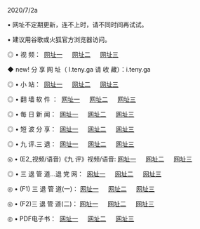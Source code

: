 <p>2020/7/2a
<p>• 网址不定期更新，连不上时，请不同时间再试试。
<p>• 建议用谷歌或火狐官方浏览器访问。
<p>◎ • 视 频： 
<a href="http://paw.hdfmradio.com/" target="_blank">网址一</a> 　 
<a href="http://pcw.hdfmradio.com/" target="_blank">网址二</a> 　 
<a href="http://ptw.hdfmradio.com/b.html" target="_blank">网址三</a>
<p>◆ new! 分 享 网 址（ l.teny.ga 请 收 藏）：i.teny.ga</p>

<p>◎ • 小 站：  
<a href="http://paw.hdfmradio.com/f.html" target="_blank">网址一</a> 　 
<a href="http://pcw.hdfmradio.com/h.html" target="_blank">网址二</a> 　 
<a href="http://ptw.hdfmradio.com/k/" target="_blank">网址三</a></p>
<p>◎ • 翻 墙 软 件 ：  
<a href="http://paw.hdfmradio.com/ff/" target="_blank">网址一</a> 　 
<a href="http://pcw.hdfmradio.com/s/read/a1_nd.html" target="_blank">网址二</a> 　 
<a href="http://ptw.hdfmradio.com/ff/index.html" target="_blank">网址三</a></p>
<p>◎ • 每 日 新 闻：  
<a href="http://paw.hdfmradio.com/day/" target="_blank">网址一</a> 　 
<a href="http://pcw.hdfmradio.com/day/" target="_blank">网址二</a> 　 
<a href="http://ptw.hdfmradio.com/day/index.html" target="_blank">网址三</a></p>
<p>◎ • 短 波 分 享：  
<a href="http://paw.hdfmradio.com/h/" target="_blank">网址一</a> 　 
<a href="http://ptw.hdfmradio.com/h/" target="_blank">网址二</a> 　 
<a href="http://pcw.hdfmradio.com/h/index.html" target="_blank">网址三</a></p>
<p>◎ • 九 评.三 退：  
<a href="http://paw.hdfmradio.com/t/" target="_blank">网址一</a> 　 
<a href="http://pcw.hdfmradio.com/v2/index.html" target="_blank">网址二</a> 　 
<a href="http://ptw.hdfmradio.com/tt/index.html" target="_blank">网址三</a> 　</p>
<p>◎ • (E2_视频/语音)《九 评》视频/语音: 
<a href="http://pcw.hdfmradio.com/7738.html" target="_blank">网址一</a> 　 
<a href="http://paw.hdfmradio.com/7614.html" target="_blank">网址二</a> 　 
<a href="http://ptw.hdfmradio.com/7633.html" target="_blank">网址三</a></p>
<p>◎ • 三 退 管 道...退 党 网：  
<a href="http://paw.hdfmradio.com/go/td1.html" target="_blank">网址一</a> 　 
<a href="http://pcw.hdfmradio.com/go/td2.html" target="_blank">网址二</a> 　 
<a href="http://ptw.hdfmradio.com/go/td3.html" target="_blank">网址三</a></p>
<p>◎ • (F1) 三 退 管 道(一)： 
<a href="http://paw.hdfmradio.com/dd/" target="_blank">网址一</a> 　 
<a href="http://pcw.hdfmradio.com/s/read/a1_tdx.html" target="_blank">网址二</a> 　 
<a href="http://ptw.hdfmradio.com/dd/" target="_blank">网址三</a></p>
<p>◎ • (F2)三 退 管 道(二)： 
<a href="http://pcw.hdfmradio.com/d/" target="_blank">网址一</a> 　 
<a href="http://paw.hdfmradio.com/d/index.html" target="_blank">网址二</a> 　 
<a href="http://ptw.hdfmradio.com/d/" target="_blank">网址三</a></p>
<p>◎ • PDF电子书：  
<a href="http://paw.hdfmradio.com/p/" target="_blank">网址一</a> 　 
<a href="http://pcw.hdfmradio.com/p/index.html" target="_blank">网址二</a> 　 
<a href="http://ptw.hdfmradio.com/p/" target="_blank">网址三</a></p>
